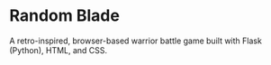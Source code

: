 # Random Blade
A retro-inspired, browser-based warrior battle game built with Flask (Python), HTML, and CSS.
